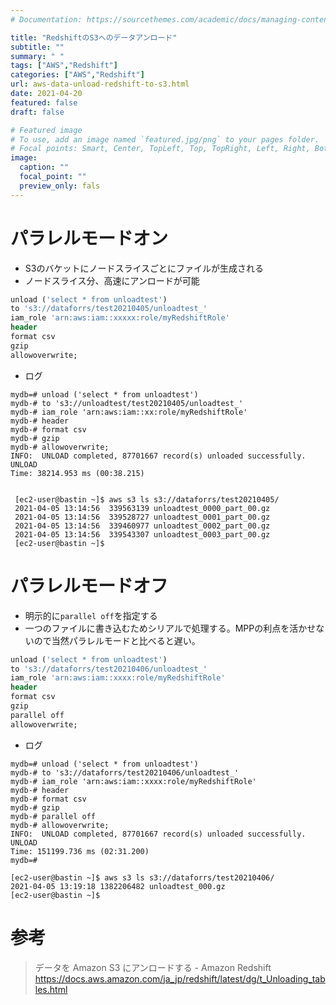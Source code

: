 ```yaml
---
# Documentation: https://sourcethemes.com/academic/docs/managing-content/

title: "RedshiftのS3へのデータアンロード"
subtitle: ""
summary: " "
tags: ["AWS","Redshift"]
categories: ["AWS","Redshift"]
url: aws-data-unload-redshift-to-s3.html
date: 2021-04-20
featured: false
draft: false

# Featured image
# To use, add an image named `featured.jpg/png` to your pages folder.
# Focal points: Smart, Center, TopLeft, Top, TopRight, Left, Right, BottomLeft, Bottom, BottomRight.
image:
  caption: ""
  focal_point: ""
  preview_only: fals
---
```


# パラレルモードオン

- S3のバケットにノードスライスごとにファイルが生成される
-  ノードスライス分、高速にアンロードが可能

```sql
unload ('select * from unloadtest')
to 's3://dataforrs/test20210405/unloadtest_' 
iam_role 'arn:aws:iam::xxxxx:role/myRedshiftRole'
header
format csv
gzip
allowoverwrite; 
```

- ログ

```
mydb=# unload ('select * from unloadtest')
mydb-# to 's3://unloadtest/test20210405/unloadtest_' 
mydb-# iam_role 'arn:aws:iam::xx:role/myRedshiftRole'
mydb-# header
mydb-# format csv
mydb-# gzip
mydb-# allowoverwrite;
INFO:  UNLOAD completed, 87701667 record(s) unloaded successfully.
UNLOAD
Time: 38214.953 ms (00:38.215)


 [ec2-user@bastin ~]$ aws s3 ls s3://dataforrs/test20210405/
 2021-04-05 13:14:56  339563139 unloadtest_0000_part_00.gz
 2021-04-05 13:14:56  339528727 unloadtest_0001_part_00.gz
 2021-04-05 13:14:56  339460977 unloadtest_0002_part_00.gz
 2021-04-05 13:14:56  339543307 unloadtest_0003_part_00.gz
 [ec2-user@bastin ~]$ 
```

# パラレルモードオフ

- 明示的に`parallel off`を指定する
- 一つのファイルに書き込むためシリアルで処理する。MPPの利点を活かせないので当然パラレルモードと比べると遅い。

```sql
unload ('select * from unloadtest')
to 's3://dataforrs/test20210406/unloadtest_' 
iam_role 'arn:aws:iam::xxxx:role/myRedshiftRole'
header
format csv
gzip
parallel off
allowoverwrite;
```

- ログ

```
mydb=# unload ('select * from unloadtest')
mydb-# to 's3://dataforrs/test20210406/unloadtest_' 
mydb-# iam_role 'arn:aws:iam::xxxx:role/myRedshiftRole'
mydb-# header
mydb-# format csv
mydb-# gzip
mydb-# parallel off
mydb-# allowoverwrite;
INFO:  UNLOAD completed, 87701667 record(s) unloaded successfully.
UNLOAD
Time: 151199.736 ms (02:31.200)
mydb=#

[ec2-user@bastin ~]$ aws s3 ls s3://dataforrs/test20210406/
2021-04-05 13:19:18 1382206482 unloadtest_000.gz
[ec2-user@bastin ~]$ 
```

# 参考

> データを Amazon S3 にアンロードする - Amazon Redshift https://docs.aws.amazon.com/ja_jp/redshift/latest/dg/t_Unloading_tables.html